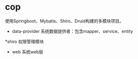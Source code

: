 # cop
使用Springboot、Mybatis、Shiro、Druid构建的多模块项目。

* data-provider
系统数据提供者：包含mapper、service、entity

*shiro
权限管理模块

* web
系统web层



